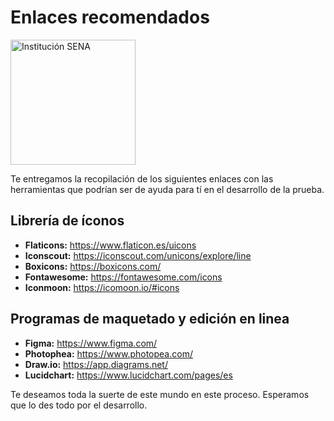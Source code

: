 # Enlaces recomendados

<img alt="Institución SENA" src="https://upload.wikimedia.org/wikipedia/commons/thumb/8/83/Sena_Colombia_logo.svg/1200px-Sena_Colombia_logo.svg.png" alt="drawing" width="200"  height="200" />

Te entregamos la recopilación de los siguientes enlaces con las herramientas que
podrían ser de ayuda para tí en el desarrollo de la prueba.

## Librería de íconos

- **Flaticons:** https://www.flaticon.es/uicons
- **Iconscout:** https://iconscout.com/unicons/explore/line
- **Boxicons:** https://boxicons.com/
- **Fontawesome:** https://fontawesome.com/icons
- **Iconmoon:** https://icomoon.io/#icons

## Programas de maquetado y edición en linea

- **Figma:** https://www.figma.com/
- **Photophea:** https://www.photopea.com/
- **Draw.io:** https://app.diagrams.net/
- **Lucidchart:** https://www.lucidchart.com/pages/es

Te deseamos toda la suerte de este mundo en este proceso.
Esperamos que lo des todo por el desarrollo.
